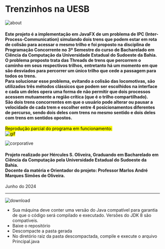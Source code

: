# Trenzinhos na UESB

![about](https://img.icons8.com/?size=40&id=3439&format=png&color=FFFFFF)
#### Este projeto é a implementação em JavaFX de um problema de IPC (Inter-Process-Communication) simulando dois trens que podem estar em rota de colisão para acessar o mesmo trilho e foi proposto na disciplina de Programação Concorrente no 3º Semestre do curso de Bacharelado em Ciência da Computação da Universidade Estadual do Sudoeste da Bahia. <br>O problema proposto trata das Threads de trens que percorrem o caminho em seus respectivos trilhos, entretanto há um momento em que são desviados para percorrer um único trilho que cede a passagem para todos os trens. <br>Para solucionar esse problema, evitando a colisão das locomotivas, são utilizados três métodos clássicos que podem ser escolhidos na interface e cada um deles opera uma forma de não permitir que dois processos acessem mutuamente a região crítica (que é o trilho compartilhado). <br>São dois trens concorrentes em que o usuário pode alterar ou pausar a velocidade de cada trem e escolher entre 4 posicionamentos diferentes de percurso, sendo dois deles com trens no mesmo sentido e dois deles com trens em sentidos opostos.

<mark> Reprodução parcial do programa em funcionamento: <mark/><br>
![gif](https://github.com/HerculesDraycon/projeto-trens-anticolisao/blob/main/img/gif.gif)

![corporative](https://img.icons8.com/?size=40&id=VZEOwb3lft8h&format=png&color=FFFFFF)
#### Projeto realizado por Hércules S. Oliveira, Graduando em Bacharelado em Ciência da Computação pela Universidade Estadual do Sudoeste da Bahia. <br>Docente da matéria e Orientador do projeto: Professor Marlos André Marques Simões de Oliveira.
Junho do 2024

_________________________________________________________________________________________

![download](https://img.icons8.com/?size=50&id=86327&format=png&color=FFFFFF)
- Sua máquina deve conter uma versão do Java compatível para garantia de que o código será compilado e executado. Versões do JDK 8 são compatíveis.
- Baixe o repositório
- Descompacte a pasta gerada
- No diretório raiz da pasta descompactada, compile e execute o arquivo Principal.java
